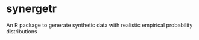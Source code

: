 # synergetr
An R package to generate synthetic data with realistic empirical probability distributions
